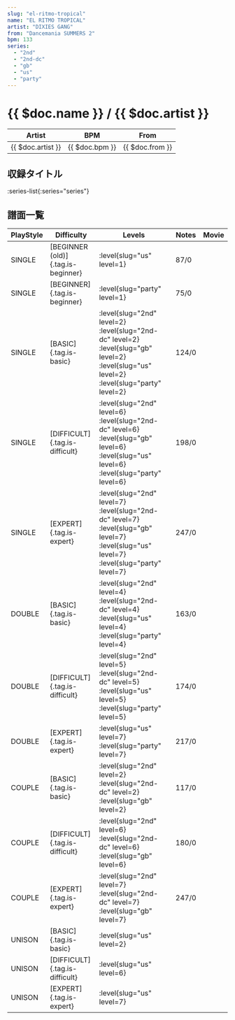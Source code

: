 ```yaml
---
slug: "el-ritmo-tropical"
name: "EL RITMO TROPICAL"
artist: "DIXIES GANG"
from: "Dancemania SUMMERS 2"
bpm: 133
series:
  - "2nd"
  - "2nd-dc"
  - "gb"
  - "us"
  - "party"
---
```


# {{ $doc.name }} / {{ $doc.artist }}

|Artist|BPM|From|
|------|---|----|
|{{ $doc.artist }}|{{ $doc.bpm }}|{{ $doc.from }}|

## 収録タイトル

:series-list{:series="series"}

## 譜面一覧

|PlayStyle|Difficulty|Levels|Notes|Movie|
|---------|----------|------|-----|-----|
|SINGLE|[BEGINNER (old)]{.tag.is-beginner}|<div class="field is-grouped is-grouped-multiline"> :level{slug="us" level=1}</div>|87/0||
|SINGLE|[BEGINNER]{.tag.is-beginner}|<div class="field is-grouped is-grouped-multiline"> :level{slug="party" level=1}</div>|75/0||
|SINGLE|[BASIC]{.tag.is-basic}|<div class="field is-grouped is-grouped-multiline"> :level{slug="2nd" level=2} :level{slug="2nd-dc" level=2} :level{slug="gb" level=2} :level{slug="us" level=2} :level{slug="party" level=2}</div>|124/0||
|SINGLE|[DIFFICULT]{.tag.is-difficult}|<div class="field is-grouped is-grouped-multiline"> :level{slug="2nd" level=6} :level{slug="2nd-dc" level=6} :level{slug="gb" level=6} :level{slug="us" level=6} :level{slug="party" level=6}</div>|198/0||
|SINGLE|[EXPERT]{.tag.is-expert}|<div class="field is-grouped is-grouped-multiline"> :level{slug="2nd" level=7} :level{slug="2nd-dc" level=7} :level{slug="gb" level=7} :level{slug="us" level=7} :level{slug="party" level=7}</div>|247/0||
|DOUBLE|[BASIC]{.tag.is-basic}|<div class="field is-grouped is-grouped-multiline"> :level{slug="2nd" level=4} :level{slug="2nd-dc" level=4} :level{slug="us" level=4} :level{slug="party" level=4}</div>|163/0||
|DOUBLE|[DIFFICULT]{.tag.is-difficult}|<div class="field is-grouped is-grouped-multiline"> :level{slug="2nd" level=5} :level{slug="2nd-dc" level=5} :level{slug="us" level=5} :level{slug="party" level=5}</div>|174/0||
|DOUBLE|[EXPERT]{.tag.is-expert}|<div class="field is-grouped is-grouped-multiline"> :level{slug="us" level=7} :level{slug="party" level=7}</div>|217/0||
|COUPLE|[BASIC]{.tag.is-basic}|<div class="field is-grouped is-grouped-multiline"> :level{slug="2nd" level=2} :level{slug="2nd-dc" level=2} :level{slug="gb" level=2}</div>|117/0||
|COUPLE|[DIFFICULT]{.tag.is-difficult}|<div class="field is-grouped is-grouped-multiline"> :level{slug="2nd" level=6} :level{slug="2nd-dc" level=6} :level{slug="gb" level=6}</div>|180/0||
|COUPLE|[EXPERT]{.tag.is-expert}|<div class="field is-grouped is-grouped-multiline"> :level{slug="2nd" level=7} :level{slug="2nd-dc" level=7} :level{slug="gb" level=7}</div>|247/0||
|UNISON|[BASIC]{.tag.is-basic}|<div class="field is-grouped is-grouped-multiline"> :level{slug="us" level=2}</div>|||
|UNISON|[DIFFICULT]{.tag.is-difficult}|<div class="field is-grouped is-grouped-multiline"> :level{slug="us" level=6}</div>|||
|UNISON|[EXPERT]{.tag.is-expert}|<div class="field is-grouped is-grouped-multiline"> :level{slug="us" level=7}</div>|||
